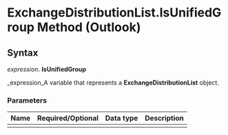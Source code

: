 
# ExchangeDistributionList.IsUnifiedGroup Method (Outlook)

## Syntax

 _expression_. **IsUnifiedGroup**

 _expression_A variable that represents a  **ExchangeDistributionList** object.


### Parameters



|**Name**|**Required/Optional**|**Data type**|**Description**|
|:-----|:-----|:-----|:-----|
|||||
